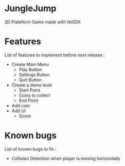 # JungleJump
2D Plateform Game made with libGDX

# Features
List of features to implement before next release :
- Create Main Menu
    - Play Button
    - Settings Button
    - Quit Button
- Create a demo level
    - Start Point
    - Coins to collect
    - End Point
- Add coin
- Add UI
    - Score

# Known bugs
List of known bugs to fix :
- Collision Detection when player is moving horizontally
